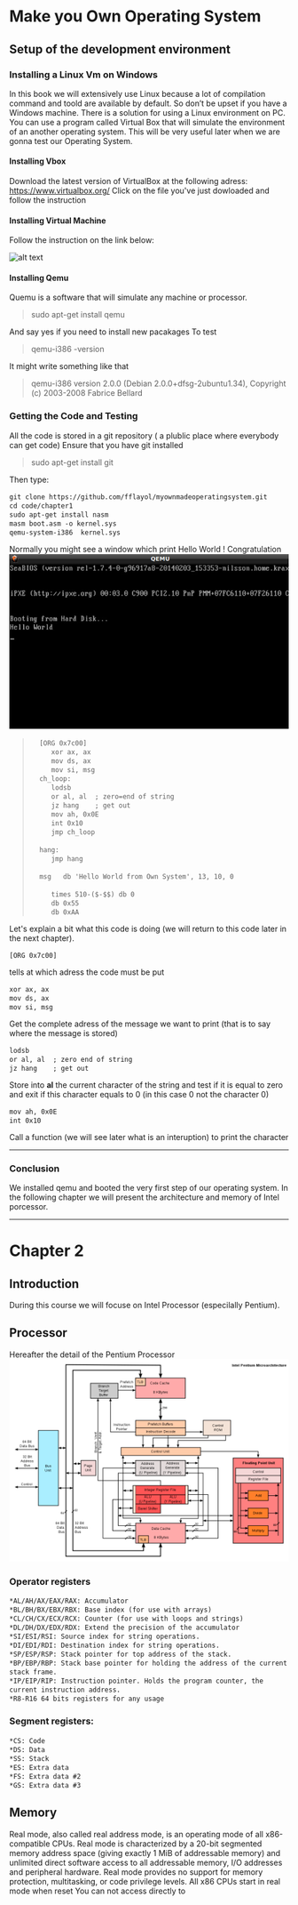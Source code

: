 # Make you Own Operating System
## Setup of the development environment
### Installing a Linux Vm on Windows
In this book we will extensively use Linux because a lot of compilation command and toold are available by default.
So don’t be upset if you have a Windows machine. There is a solution for using a Linux environment on PC. You can use a program called Virtual Box  that will simulate the environment of an another operating system. This will be very useful later when we are gonna test our Operating System.

####  Installing Vbox
Download the latest version of VirtualBox at the following adress: https://www.virtualbox.org/
Click on the file you've just dowloaded and follow the instruction

#### Installing Virtual Machine
Follow the instruction on the link below:

![alt text](https://www.tecmint.com/install-ubuntu-16-04-alongside-with-windows-10-or-8-in-dual-boot/)
#### Installing Qemu
Quemu is a software that will simulate any machine or processor.
>	sudo apt-get install qemu

And say yes if you need to install new pacakages
To test
> qemu-i386  -version

It might write something like that
>qemu-i386 version 2.0.0 (Debian 2.0.0+dfsg-2ubuntu1.34), Copyright (c) 2003-2008 Fabrice Bellard



### Getting the Code and Testing
All the code is stored in a git repository ( a plublic place where everybody can get code)
Ensure that you have git installed
>sudo apt-get install git


Then type:

	git clone https://github.com/fflayol/myownmadeoperatingsystem.git	
	cd code/chapter1	
	sudo apt-get install nasm	
	masm boot.asm -o kernel.sys
	qemu-system-i386  kernel.sys
		
	
Normally you might see a window which print Hello World ! Congratulation 
![alt text](/code/chapter1/img/img1.jpg "Qemu Ex1")
>		[ORG 0x7c00]
>		   xor ax, ax 
>		   mov ds, ax 
>		   mov si, msg
>		ch_loop:
>	  	   lodsb
>		   or al, al  ; zero=end of string
>		   jz hang    ; get out
>		   mov ah, 0x0E
>		   int 0x10
>		   jmp ch_loop
>		 
>		hang:
>		   jmp hang
>		 
>		msg   db 'Hello World from Own System', 13, 10, 0
>		 
>		   times 510-($-$$) db 0
>		   db 0x55
>		   db 0xAA
>

Let's explain a bit what this code is doing (we will return to this code later in the next chapter).

	[ORG 0x7c00] 
tells at which adress  the code must be put

	xor ax, ax 
	mov ds, ax 
	mov si, msg
Get the complete adress of the message we want to print (that is to say where the message is stored)

	lodsb
	or al, al  ; zero end of string
	jz hang    ; get out	
Store into **al** the current character of the string and test if it is equal to  zero and exit if this character equals to 0 (in this case 0 not the character 0)

	mov ah, 0x0E
	int 0x10
Call a function (we will see later what is an interuption) to print the character

***

 
### Conclusion
We installed qemu and booted the very first step of our operating system. In the following chapter we will present the architecture and memory of Intel porcessor.

---

# Chapter 2 #
## Introduction
During this course we will focuse on Intel Processor (especilally Pentium).
## Processor
Hereafter the detail of the Pentium Processor
![alt text](/code/chapter2/img/img1.png "Architecture")


### Operator registers
    *AL/AH/AX/EAX/RAX: Accumulator
    *BL/BH/BX/EBX/RBX: Base index (for use with arrays)
    *CL/CH/CX/ECX/RCX: Counter (for use with loops and strings)
    *DL/DH/DX/EDX/RDX: Extend the precision of the accumulator 
    *SI/ESI/RSI: Source index for string operations.
    *DI/EDI/RDI: Destination index for string operations.
    *SP/ESP/RSP: Stack pointer for top address of the stack.
    *BP/EBP/RBP: Stack base pointer for holding the address of the current stack frame.
    *IP/EIP/RIP: Instruction pointer. Holds the program counter, the current instruction address.
    *R8-R16 64 bits registers for any usage
    
### Segment registers:

    *CS: Code
    *DS: Data
    *SS: Stack
    *ES: Extra data
    *FS: Extra data #2
    *GS: Extra data #3


## Memory
Real mode, also called real address mode, is an operating mode of all x86-compatible CPUs. 
Real mode is characterized by a 20-bit segmented memory address space (giving exactly 1 MiB of addressable memory) 
and unlimited direct software access to all addressable memory, I/O addresses and peripheral hardware. Real mode provides no support for memory protection, multitasking, or code privilege levels.
All x86 CPUs start in real mode when reset
You can not access directly to 
